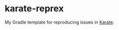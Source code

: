 # karate-reprex

My Gradle template for reproducing issues in [Karate](https://github.com/intuit/karate).
